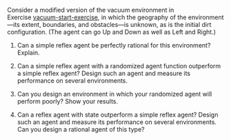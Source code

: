 Consider a modified version of the
vacuum environment in Exercise <a class="exerciseRef" title="" href="{{ site.baseurl }}/agents-exercises/ex_10/">vacuum-start-exercise</a>,
in which the geography of the environment—its extent, boundaries, and
obstacles—is unknown, as is the initial dirt configuration. (The agent
can go Up and Down as well as Left and Right.)<br>

1.  Can a simple reflex agent be perfectly rational for this
    environment? Explain.<br>

2.  Can a simple reflex agent with a randomized agent
    function outperform a simple reflex agent? Design such an agent and
    measure its performance on several environments.<br>

3.  Can you design an environment in which your randomized agent will
    perform poorly? Show your results.<br>

4.  Can a reflex agent with state outperform a simple reflex agent?
    Design such an agent and measure its performance on several
    environments. Can you design a rational agent of this type?
